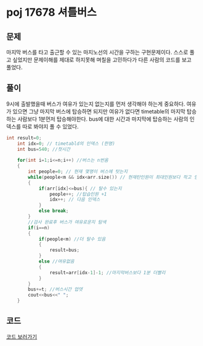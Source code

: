 # poj 17678 셔틀버스

## 문제
마지막 버스를 타고 출근할 수 있는 마지노선의 시간을 구하는 구현문제이다.
스스로 풀고 싶었지만 문제이해를 제대로 하지못해 며칠을 고민하다가 다른 사람의 코드를 보고 풀었다.


## 풀이
9시에 출발했을때 버스가 여유가 있는지 없는지를 먼저 생각해야 하는게 중요하다. 여유가 있으면 그냥 마지막 버스에 탑승하면 되지만 여유가 없다면 timetable의 마지막 탑승하는 사람보다 1분먼저
탑승해야한다. bus에 대한 시간과 마지막에 탑승하는 사람의 인덱스를 따로 봐야지 풀 수 있었다.

```C++
int result=0;
    int idx=0; // timetabld의 인덱스 (한명)
    int bus=540; //첫시간
    
    for(int i=1;i<=n;i++) //버스는 n번옴
    {
        int people=0; // 현재 몇명이 버스에 탓는지
        while(people<m && idx<arr.size()) // 현재탄인원이 최대인원보다 작고 인덱스가 전체보다 작아야함
        {
            if(arr[idx]<=bus){ // 탈수 있는지
                people++; //탑습인원 +1
                idx++; // 다음 인덱스
            }
            else break;
        }
        //검사 완료후 버스가 여유로운지 탐색
        if(i==n)
        {
            if(people<m) //더 탈수 있음
            {
                result=bus;
            }
            else //여유없음
            {
                result=arr[idx-1]-1; //마지막버스보다 1분 더빨리
            }
        }
        bus+=t; //버스시간 업뎃
        cout<<bus<<" ";
    }
```


     

## 코드
[코드 보러가기](./ktjs7252/poj17678.cpp)
